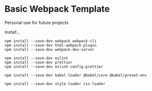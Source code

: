 # Basic Webpack Template

Personal use for future projects

Install...

```
npm install --save-dev webpack webpack-cli
npm install --save-dev html-webpack-plugin
npm install --save-dev webpack-dev-server

npm install --save-dev eslint
npm install --save-dev prettier
npm install --save-dev eslint-config-prettier

npm install --save-dev babel-loader @babel/core @babel/preset-env

npm install --save-dev style-loader css-loader
```

